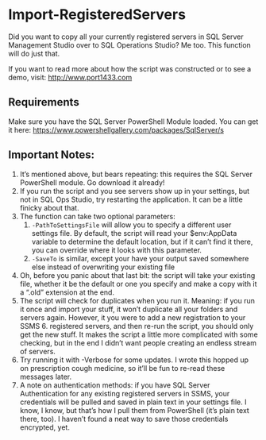 # Import-RegisteredServers

Did you want to copy all your currently registered servers in SQL Server Management Studio over to SQL Operations Studio? Me too. This function will do just that.

If you want to read more about how the script was constructed or to see a demo, visit: http://www.port1433.com

## Requirements

Make sure you have the SQL Server PowerShell Module loaded. You can get it here: https://www.powershellgallery.com/packages/SqlServer/s

## Important Notes:

1. It’s mentioned above, but bears repeating: this requires the SQL Server PowerShell module. Go download it already!
2. If you run the script and you see servers show up in your settings, but not in SQL Ops Studio, try restarting the application. It can be a little finicky about that.
3. The function can take two optional parameters:
   1. `-PathToSettingsFile`  will allow you to specify a different user settings file. By default, the script will read your $env:AppData  variable to determine the default location, but if it can’t find it there, you can override where it looks with this parameter.
   2. `-SaveTo`  is similar, except your have your output saved somewhere else instead of overwriting your existing file
4. Oh, before you panic about that last bit: the script will take your existing file, whether it be the default or one you specify and make a copy with it a “.old” extension at the end.
5. The script will check for duplicates when you run it. Meaning: if you run it once and import your stuff, it won’t duplicate all your folders and servers again. However, it you were to add a new registration to your SSMS 6. registered servers, and then re-run the script, you should only get the new stuff. It makes the script a little more complicated with some checking, but in the end I didn’t want people creating an endless stream of servers.
7. Try running it with -Verbose  for some updates. I wrote this hopped up on prescription cough medicine, so it’ll be fun to re-read these messages later.
8. A note on authentication methods: if you have SQL Server Authentication for any existing registered servers in SSMS, your credentials will be pulled and saved in plain text in your settings file. I know, I know, but that’s how I pull them from PowerShell (it’s plain text there, too). I haven’t found a neat way to save those credentials encrypted, yet.
